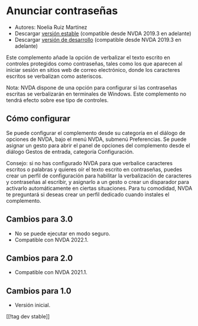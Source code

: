 # Anunciar contraseñas #

* Autores: Noelia Ruiz Martínez
* Descargar [versión estable][1] (compatible desde NVDA 2019.3 en adelante)
* Descargar [versión de desarrollo][2] (compatible desde NVDA 2019.3 en
  adelante)

Este complemento añade la opción de verbalizar el texto escrito en controles
protegidos como contraseñas, tales como los que aparecen al iniciar sesión
en sitios web de correo electrónico, donde los caracteres escritos se
verbalizan como asteriscos.

Nota: NVDA dispone de una opción para configurar si las contraseñas escritas
se verbalizarán en terminales de Windows. Este complemento no tendrá efecto
sobre ese tipo de controles.

## Cómo configurar

Se puede configurar el complemento desde su categoría en el diálogo de
opciones de NVDA, bajo el menú NVDA, submenú Preferencias. Se puede asignar
un gesto para abrir el panel de opciones del complemento desde el diálogo
Gestos de entrada, categoría Configuración.

Consejo: si no has configurado NVDA para que verbalice caracteres escritos o
palabras y quieres oír el texto escrito en contraseñas, puedes crear un
perfil de configuración para habilitar la verbalización de caracteres y
contraseñas al escribir, y asignarlo a un gesto o crear un disparador para
activarlo automáticamente en ciertas situaciones. Para tu comodidad, NVDA te
preguntará si deseas crear un perfil dedicado cuando instales el
complemento.

## Cambios para 3.0 ##
* No se puede ejecutar en modo seguro.
* Compatible con NVDA 2022.1.

## Cambios para 2.0 ##
* Compatible con NVDA 2021.1.

## Cambios para 1.0 ##
* Versión inicial.

[[!tag dev stable]]

[1]: http://addons.nvda-project.org/files/get.php?file=rp

[2]: http://addons.nvda-project.org/files/get.php?file=rp-dev
